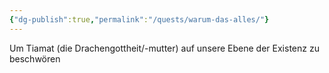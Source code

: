 ```yaml
---
{"dg-publish":true,"permalink":"/quests/warum-das-alles/"}
---
```



Um Tiamat (die Drachengottheit/-mutter) auf unsere Ebene der Existenz zu beschwören
